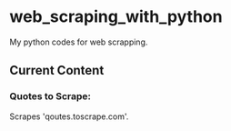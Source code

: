 # web_scraping_with_python
My python codes for web scrapping.

## Current Content

### Quotes to Scrape:
Scrapes 'qoutes.toscrape.com'.
